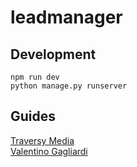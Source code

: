 # leadmanager

## Development

`npm run dev`  
`python manage.py runserver`

## Guides

[Traversy Media](https://www.youtube.com/playlist?list=PLillGF-RfqbbRA-CIUxlxkUpbq0IFkX60)  
[Valentino Gagliardi](https://www.valentinog.com/blog/drf/)
